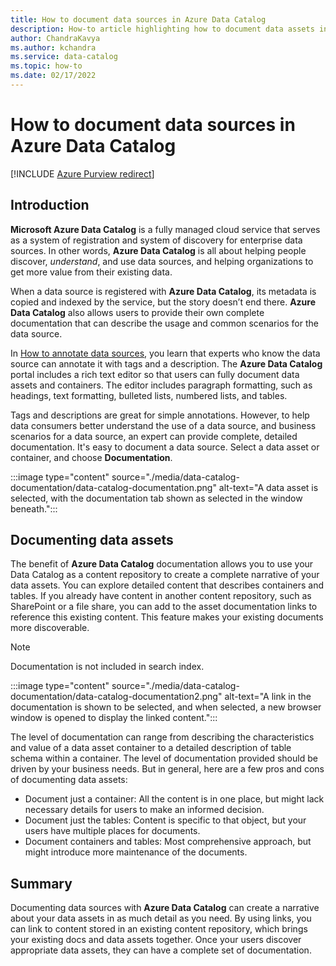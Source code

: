 ```yaml
---
title: How to document data sources in Azure Data Catalog
description: How-to article highlighting how to document data assets in Azure Data Catalog.
author: ChandraKavya
ms.author: kchandra
ms.service: data-catalog
ms.topic: how-to
ms.date: 02/17/2022
---
```

# How to document data sources in Azure Data Catalog

[!INCLUDE [Azure Purview redirect](../../includes/data-catalog-use-purview.md)]

## Introduction

**Microsoft Azure Data Catalog** is a fully managed cloud service that serves as a system of registration and system of discovery for enterprise data sources. In other words, **Azure Data Catalog** is all about helping people discover, *understand*, and use data sources, and helping organizations to get more value from their existing data.

When a data source is registered with **Azure Data Catalog**, its metadata is copied and indexed by the service, but the story doesn’t end there. **Azure Data Catalog** also allows users to provide their own complete documentation that can describe the usage and common scenarios for the data source.

In [How to annotate data sources](data-catalog-how-to-annotate.md), you learn that experts who know the data source can annotate it with tags and a description. The **Azure Data Catalog** portal includes a rich text editor so that users can fully document data assets and containers. The editor includes paragraph formatting, such as headings, text formatting, bulleted lists, numbered lists, and tables.

Tags and descriptions are great for simple annotations. However, to help data consumers better understand the use of a data source, and business scenarios for a data source, an expert can provide complete, detailed documentation. It's easy to document a data source. Select a data asset or container, and choose **Documentation**.

:::image type="content" source="./media/data-catalog-documentation/data-catalog-documentation.png" alt-text="A data asset is selected, with the documentation tab shown as selected in the window beneath.":::

## Documenting data assets

The benefit of **Azure Data Catalog** documentation allows you to use your Data Catalog as a content repository to create a complete narrative of your data assets. You can explore detailed content that describes containers and tables. If you already have content in another content repository, such as SharePoint or a file share, you can add to the asset documentation links to reference this existing content. This feature makes your existing documents more discoverable.

> [!NOTE]
> Documentation is not included in search index.

:::image type="content" source="./media/data-catalog-documentation/data-catalog-documentation2.png" alt-text="A link in the documentation is shown to be selected, and when selected, a new browser window is opened to display the linked content.":::

The level of documentation can range from describing the characteristics and value of a data asset container to a detailed description of table schema within a container. The level of documentation provided should be driven by your business needs. But in general, here are a few pros and cons of documenting data assets:

* Document just a container: All the content is in one place, but might lack necessary details for users to make an informed decision.
* Document just the tables: Content is specific to that object, but your users have multiple places for documents.
* Document containers and tables: Most comprehensive approach, but might introduce more maintenance of the documents.

## Summary

Documenting data sources with **Azure Data Catalog** can create a narrative about your data assets in as much detail as you need.  By using links, you can link to content stored in an existing content repository, which brings your existing docs and data assets together. Once your users discover appropriate data assets, they can have a complete set of documentation.

